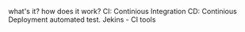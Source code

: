 what's it? how does it work?
CI: Continious Integration
CD: Continious Deployment
automated test. 
Jekins - CI tools
